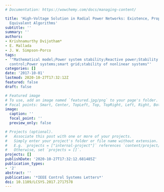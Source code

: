 ```yaml
---
# Documentation: https://wowchemy.com/docs/managing-content/

title: 'High-Voltage Solution in Radial Power Networks: Existence, Properties, and
  Equivalent Algorithms'
subtitle: ''
summary: ''
authors:
- Krishnamurthy Dvijotham*
- E. Mallada
- J. W. Simpson-Porco
tags:
- '"Mathematical model;Power system stability;Reactive power;Stability analysis;Substations;Tools;Voltage
  control;Power systems;smart grid;stability of nonlinear systems"'
categories: []
date: '2017-10-01'
lastmod: 2020-10-27T17:32:12Z
featured: false
draft: false

# Featured image
# To use, add an image named `featured.jpg/png` to your page's folder.
# Focal points: Smart, Center, TopLeft, Top, TopRight, Left, Right, BottomLeft, Bottom, BottomRight.
image:
  caption: ''
  focal_point: ''
  preview_only: false

# Projects (optional).
#   Associate this post with one or more of your projects.
#   Simply enter your project's folder or file name without extension.
#   E.g. `projects = ["internal-project"]` references `content/project/deep-learning/index.md`.
#   Otherwise, set `projects = []`.
projects: []
publishDate: '2020-10-27T17:32:12.681485Z'
publication_types:
- '2'
abstract: ''
publication: '*IEEE Control Systems Letters*'
doi: 10.1109/LCSYS.2017.2717578
---
```


